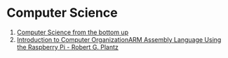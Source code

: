 # Computer Science

1. [Computer Science from the bottom up](csbu.pdf)
2. [Introduction to Computer OrganizationARM Assembly Language Using the Raspberry Pi - Robert G. Plantz](http://bob.cs.sonoma.edu/index.html)

